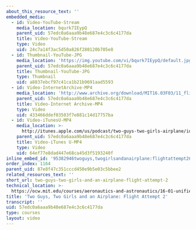 ```yaml
---
about_this_resource_text: ''
embedded_media:
  - id: Video-YouTube-Stream
    media_location: bqurk7IEypQ
    parent_uid: 57edc0a6aaa9b48e687e4c3c6c4177da
    title: Video-YouTube-Stream
    type: Video
    uid: 24c7a14f3ac5d50a826f280120b705e8
  - id: Thumbnail-YouTube-JPG
    media_location: 'https://img.youtube.com/vi/bqurk7IEypQ/default.jpg'
    parent_uid: 57edc0a6aaa9b48e687e4c3c6c4177da
    title: Thumbnail-YouTube-JPG
    type: Thumbnail
    uid: a8837ebcf97c41ca1b21b9691aad5593
  - id: Video-InternetArchive-MP4
    media_location: 'http://www.archive.org/download/MIT16.03F03/11_flight_2-220k.mp4'
    parent_uid: 57edc0a6aaa9b48e687e4c3c6c4177da
    title: Video-Internet Archive-MP4
    type: Video
    uid: 433466ddef03503f7e881c14d17757ba
  - id: Video-iTunesU-MP4
    media_location: >-
      http://itunes.apple.com/us/podcast/two-guys-two-girls-airplane/id354868963?i=80690313
    parent_uid: 57edc0a6aaa9b48e687e4c3c6c4177da
    title: Video-iTunes U-MP4
    type: Video
    uid: 64ef77e8dad447e68ca45d3f5193240f
inline_embed_id: '95382946twoguys,twogirlsandanairplane:flightattempt263456272'
order_index: 1164
parent_uid: 87e8f47c351cccd450e9b5e03c5bbee2
related_resources_text: ''
short_url: two-guys-two-girls-and-an-airplane-flight-attempt-2
technical_location: >-
  https://ocw.mit.edu/courses/aeronautics-and-astronautics/16-01-unified-engineering-i-ii-iii-iv-fall-2005-spring-2006/systems-labs-04/two-guys-two-girls-and-an-airplane-flight-attempt-2
title: 'Two Guys, Two Girls and an Airplane: Flight Attempt 2'
transcript: ''
uid: 57edc0a6aaa9b48e687e4c3c6c4177da
type: courses
layout: video
---
```

